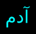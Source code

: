 <!DOCTYPE html>
<html lang="ar">
<head>
  <meta charset="UTF-8" />
  <title>زرقني</title>
  <style>
    body {
      background: black;
      color: cyan;
      font-size: 3em;
      display: flex;
      justify-content: center;
      align-items: center;
      height: 100vh;
      margin: 0;
    }
    #name {
      transition: opacity 1s ease;
    }
  </style>
</head>
<body>
  <div id="name">آدم</div>

  <script>
    setTimeout(() => {
      document.getElementById("name").style.opacity = "0";
    }, 3000); // الاسم يختفي بعد 3 ثواني
  </script>
</body>
</html>
